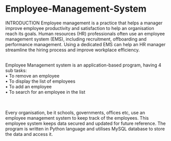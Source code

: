 # Employee-Management-System
INTRODUCTION
Employee management is a practice that helps a manager improve 
employee productivity and satisfaction to help an organisation reach 
its goals. Human resources (HR) professionals often use an employee 
management system (EMS), including recruitment, offboarding and 
performance management. Using a dedicated EMS can help an HR 
manager streamline the hiring process and improve workplace 
efficiency.
<br> <br>

Employee Management system is an application-based program, 
having 4 sub tasks: <br>
• To remove an employee <br>
• To display the list of employees <br>
• To add an employee <br>
• To search for an employee in the list

<br> <br>
Every organisation, be it schools, governments, offices etc, use an 
employee management system to keep track of the employees. This 
employee system keeps data secured and updated for future 
reference. The program is written in Python language and utilises 
MySQL database to store the data and access it.
